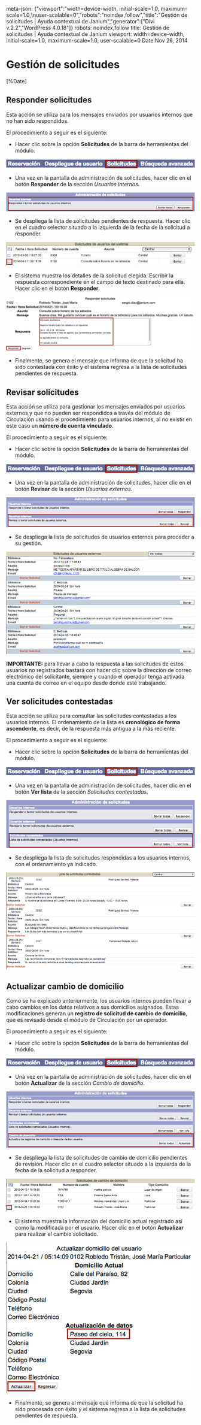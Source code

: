 meta-json: {"viewport":"width=device-width, initial-scale=1.0, maximum-scale=1.0,\nuser-scalable=0","robots":"noindex,follow","title":"Gestión de solicitudes | Ayuda contextual de Janium","generator":["Divi v.2.2","WordPress 4.0.18"]}
robots: noindex,follow
title: Gestión de solicitudes | Ayuda contextual de Janium
viewport: width=device-width, initial-scale=1.0, maximum-scale=1.0, user-scalable=0
Date:Nov 26, 2014

# Gestión de solicitudes

[%Date]

## Responder solicitudes

Esta acción se utiliza para los mensajes enviados por usuarios internos
que no han sido respondidos.

El procedimiento a seguir es el siguiente:

-   Hacer clic sobre la opción **Solicitudes** de la barra de
    herramientas del módulo.

![Entrada a la función de solicitudes](Opcion_solicitudes.png)

-   Una vez en la pantalla de administración de solicitudes, hacer clic
    en el botón **Responder** de la sección *Usuarios internos*.

![Pantalla de gestión de solicitudes - usuarios internos](Responder_solicitudes.png)

-   Se despliega la lista de solicitudes pendientes de respuesta. Hacer
    clic en el cuadro selector situado a la izquierda de la fecha de la
    solicitud a responder.

![Pantalla de selección de solicitudes](Responder_solicitudes2.png)

-   El sistema muestra los detalles de la solicitud elegida. Escribir la
    respuesta correspondiente en el campo de texto destinado para ella.
    Hacer clic en el botón **Responder**.

![Respuesta a solicitud de usuario](Responder_solicitudes3.png)

-   Finalmente, se genera el mensaje que informa de que la solicitud ha
    sido contestada con éxito y el sistema regresa a la lista de
    solicitudes pendientes de respuesta.

## Revisar solicitudes

Esta acción se utiliza para gestionar los mensajes enviados por usuarios
externos y que no pueden ser respondidos a través del módulo de
Circulación usando el procedimiento para usuarios internos, al no
existir en este caso un **número de cuenta vinculado**.

El procedimiento a seguir es el siguiente:

-   Hacer clic sobre la opción **Solicitudes** de la barra de
    herramientas del módulo.

!["Entrada a la función de solicitudes](Opcion_solicitudes.png)

-   Una vez en la pantalla de administración de solicitudes, hacer clic
    en el botón **Revisar** de la sección *Usuarios externos*.

![Pantalla de gestión de solicitudes - usuarios externos](Revisar_solicitudes.png)

-   Se despliega la lista de solicitudes de usuarios externos para
    proceder a su gestión.

![Pantalla de revisión de solicitudes de usuarios externos](Revisar_solicitudes2.png)

**IMPORTANTE:** para llevar a cabo la respuesta a las solicitudes de
estos usuarios no registrados bastará con hacer clic sobre la dirección
de correo electrónico del solicitante, siempre y cuando el operador
tenga activada una cuenta de correo en el equipo desde donde esté
trabajando.

## Ver solicitudes contestadas

Esta acción se utiliza para consultar las solicitudes contestadas a los
usuarios internos. El ordenamiento de la lista es **cronológico de forma
ascendente**, es decir, de la respuesta más antigua a la más reciente.

El procedimiento a seguir es el siguiente:

-   Hacer clic sobre la opción **Solicitudes** de la barra de
    herramientas del módulo.

!["Entrada a la función de solicitudes](Opcion_solicitudes.png)

-   Una vez en la pantalla de administración de solicitudes, hacer clic
    en el botón **Ver lista** de la sección *Solicitudes contestadas*.

![Pantalla de gestión de solicitudes - solicitudes contestadas](Solicitudes_contestadas.png)

-   Se despliega la lista de solicitudes respondidas a los usuarios
    internos, con el ordenamiento ya indicado.

![Pantalla de solicitudes contestadas a usuarios internos](Solicitudes_contestadas2.png)

## Actualizar cambio de domicilio

Como se ha explicado anteriormente, los usuarios internos pueden llevar
a cabo cambios en los datos relativos a sus domicilios asignados. Estas
modificaciones generan un **registro de solicitud de cambio de
domicilio**, que es revisado desde el módulo de Circulación por un
operador.

El procedimiento a seguir es el siguiente:

-   Hacer clic sobre la opción **Solicitudes** de la barra de
    herramientas del módulo.

![Entrada a la función de solicitudes](Opcion_solicitudes.png)

-   Una vez en la pantalla de administración de solicitudes, hacer clic
    en el botón **Actualizar** de la sección *Cambio de domicilio*.

![Pantalla de gestión de solicitudes - cambio de domicilio](Actualizacion_domicilios.png)

-   Se despliega la lista de solicitudes de cambio de domicilio
    pendientes de revisión. Hacer clic en el cuadro selector situado a
    la izquierda de la fecha de la solicitud a responder.

![Lista de solicitudes de cambio de domicilio](Actualizacion_domicilios2.png)

-   El sistema muestra la información del domicilio actual registrado
    así como la modificada por el usuario. Hacer clic en el botón
    **Actualizar** para realizar el cambio solicitado.

![Actualización de datos de domicilio de usuario interno](Actualizacion_domicilios3.png)

-   Finalmente, se genera el mensaje que informa de que la solicitud ha
    sido procesada con éxito y el sistema regresa a la lista de
    solicitudes pendientes de respuesta.

